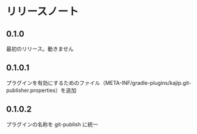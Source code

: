 リリースノート
=============

## 0.1.0
最初のリリース。動きません

## 0.1.0.1
プラグインを有効にするためのファイル（META-INF/gradle-plugins/kajip.git-publisher.properties）を追加

## 0.1.0.2
プラグインの名称を git-publish に統一